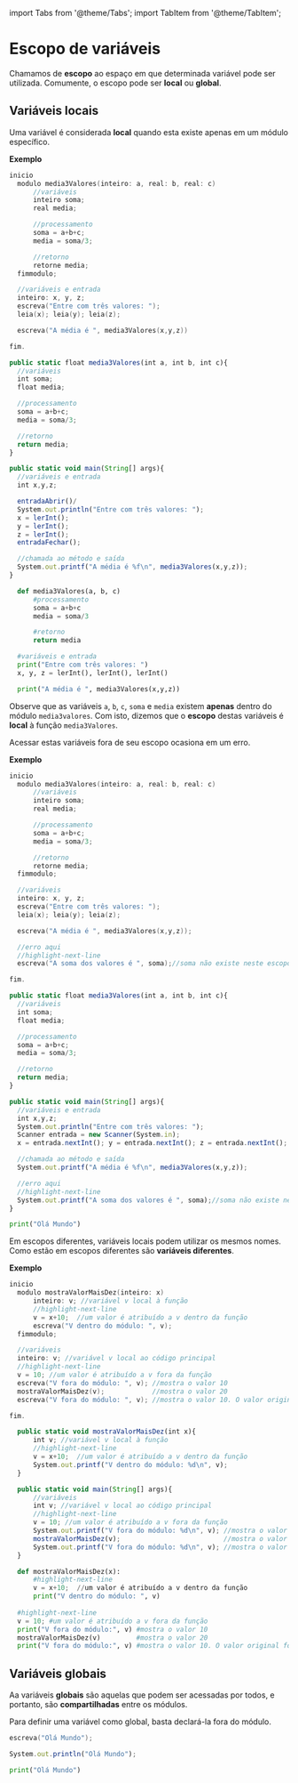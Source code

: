 import Tabs from '@theme/Tabs';
import TabItem from '@theme/TabItem';

# Escopo de variáveis

Chamamos de **escopo** ao espaço em que determinada variável pode ser utilizada. Comumente, o escopo pode ser **local** ou **global**.

## Variáveis locais

Uma variável é considerada **local** quando esta existe apenas em um módulo específico.

**Exemplo**
<Tabs groupId='language'>
  <TabItem value="pseudocodigo" label="Pseudocódigo" default>

  ```c
  inicio
    modulo media3Valores(inteiro: a, real: b, real: c)
        //variáveis
        inteiro soma;
        real media;

        //processamento
        soma = a+b+c;
        media = soma/3;

        //retorno
        retorne media;
    fimmodulo;

    //variáveis e entrada
    inteiro: x, y, z;
    escreva("Entre com três valores: ");
    leia(x); leia(y); leia(z);

    escreva("A média é ", media3Valores(x,y,z))

  fim.
  ```

  </TabItem>
  <TabItem value="java" label="Java">

  ```javascript
  public static float media3Valores(int a, int b, int c){
    //variáveis
    int soma;
    float media;

    //processamento
    soma = a+b+c;
    media = soma/3;

    //retorno
    return media;
  }

  public static void main(String[] args){
    //variáveis e entrada
    int x,y,z;

    entradaAbrir()/
    System.out.println("Entre com três valores: ");
    x = lerInt();
    y = lerInt();
    z = lerInt();
    entradaFechar();

    //chamada ao método e saída
    System.out.printf("A média é %f\n", media3Valores(x,y,z));
  }
  ```

  </TabItem>
  <TabItem value="python" label="Python">

  ```python
    def media3Valores(a, b, c)
        #processamento
        soma = a+b+c
        media = soma/3

        #retorno
        return media

    #variáveis e entrada
    print("Entre com três valores: ")
    x, y, z = lerInt(), lerInt(), lerInt()

    print("A média é ", media3Valores(x,y,z))
  ```

  </TabItem>
</Tabs>

Observe que as variáveis `a`, `b`, `c`, `soma` e `media` existem **apenas** dentro do módulo `media3valores`. Com isto, dizemos que o **escopo** destas variáveis é **local** à função `media3Valores`.

Acessar estas variáveis fora de seu escopo ocasiona em um erro.

**Exemplo**
<Tabs groupId='language'>
  <TabItem value="pseudocodigo" label="Pseudocódigo" default>

  ```c
  inicio
    modulo media3Valores(inteiro: a, real: b, real: c)
        //variáveis
        inteiro soma;
        real media;

        //processamento
        soma = a+b+c;
        media = soma/3;

        //retorno
        retorne media;
    fimmodulo;

    //variáveis
    inteiro: x, y, z;
    escreva("Entre com três valores: ");
    leia(x); leia(y); leia(z);

    escreva("A média é ", media3Valores(x,y,z));

    //erro aqui
    //highlight-next-line
    escreva("A soma dos valores é ", soma);//soma não existe neste escopo

  fim.
  ```

  </TabItem>
  <TabItem value="java" label="Java">

  ```javascript
  public static float media3Valores(int a, int b, int c){
    //variáveis
    int soma;
    float media;

    //processamento
    soma = a+b+c;
    media = soma/3;

    //retorno
    return media;
  }

  public static void main(String[] args){
    //variáveis e entrada
    int x,y,z;
    System.out.println("Entre com três valores: ");
    Scanner entrada = new Scanner(System.in);
    x = entrada.nextInt(); y = entrada.nextInt(); z = entrada.nextInt();

    //chamada ao método e saída
    System.out.printf("A média é %f\n", media3Valores(x,y,z));

    //erro aqui
    //highlight-next-line
    System.out.printf("A soma dos valores é ", soma);//soma não existe neste escopo
  }
  ```

  </TabItem>
  <TabItem value="python" label="Python">

  ```python
  print("Olá Mundo")
  ```

  </TabItem>
</Tabs>

Em escopos diferentes, variáveis locais podem utilizar os mesmos nomes. Como estão em escopos diferentes são **variáveis diferentes**.

**Exemplo**
<Tabs groupId='language'>
  <TabItem value="pseudocodigo" label="Pseudocódigo" default>

  ```c
  inicio
    modulo mostraValorMaisDez(inteiro: x)
        inteiro: v; //variável v local à função
        //highlight-next-line
        v = x+10;  //um valor é atribuído a v dentro da função
        escreva("V dentro do módulo: ", v);
    fimmodulo;

    //variáveis
    inteiro: v; //variável v local ao código principal
    //highlight-next-line
    v = 10; //um valor é atribuído a v fora da função
    escreva("V fora do módulo: ", v); //mostra o valor 10
    mostraValorMaisDez(v);            //mostra o valor 20
    escreva("V fora do módulo: ", v); //mostra o valor 10. O valor original foi mantido.

  fim.
  ```

  </TabItem>
  <TabItem value="java" label="Java">

  ```javascript
    public static void mostraValorMaisDez(int x){
        int v; //variável v local à função
        //highlight-next-line
        v = x+10;  //um valor é atribuído a v dentro da função
        System.out.printf("V dentro do módulo: %d\n", v);
    }

    public static void main(String[] args){
        //variáveis
        int v; //variável v local ao código principal
        //highlight-next-line
        v = 10; //um valor é atribuído a v fora da função
        System.out.printf("V fora do módulo: %d\n", v); //mostra o valor 10
        mostraValorMaisDez(v);                          //mostra o valor 20
        System.out.printf("V fora do módulo: %d\n", v); //mostra o valor 10. O valor original foi mantido.
    }
  ```

  </TabItem>
  <TabItem value="python" label="Python">

  ```python
    def mostraValorMaisDez(x):
        #highlight-next-line
        v = x+10;  //um valor é atribuído a v dentro da função
        print("V dentro do módulo: ", v)
    
    #highlight-next-line
    v = 10; #um valor é atribuído a v fora da função
    print("V fora do módulo:", v) #mostra o valor 10
    mostraValorMaisDez(v)         #mostra o valor 20
    print("V fora do módulo:", v) #mostra o valor 10. O valor original foi mantido.
  ```

  </TabItem>
</Tabs>

## Variáveis globais

Aa variáveis **globais** são aquelas que podem ser acessadas por todos, e portanto, são **compartilhadas** entre os módulos.

Para definir uma variável como global, basta declará-la fora do módulo.

<Tabs groupId='language'>
  <TabItem value="pseudocodigo" label="Pseudocódigo" default>

  ```c
  escreva("Olá Mundo");
  ```

  </TabItem>
  <TabItem value="java" label="Java">

  ```javascript
  System.out.println("Olá Mundo");
  ```

  </TabItem>
  <TabItem value="python" label="Python">

  ```python
  print("Olá Mundo")
  ```

  </TabItem>
</Tabs>

